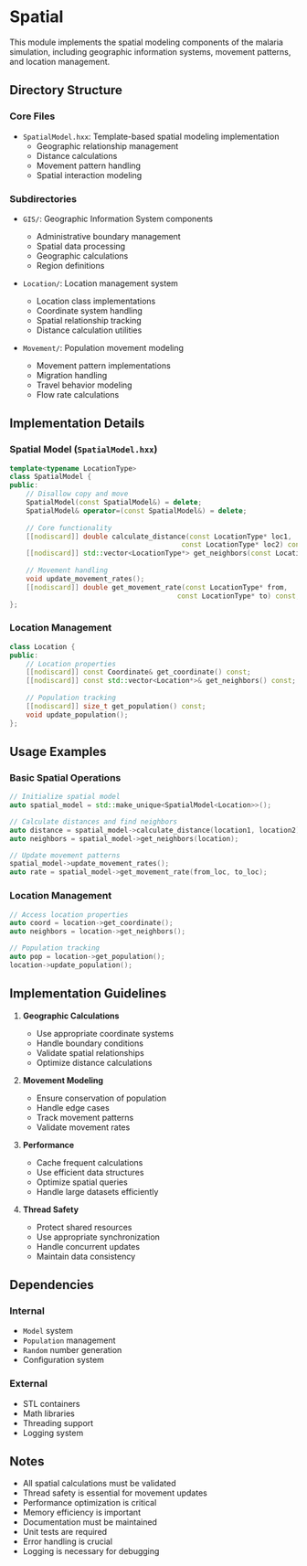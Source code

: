# Spatial

This module implements the spatial modeling components of the malaria simulation, including geographic information systems, movement patterns, and location management.

## Directory Structure

### Core Files
- `SpatialModel.hxx`: Template-based spatial modeling implementation
  - Geographic relationship management
  - Distance calculations
  - Movement pattern handling
  - Spatial interaction modeling

### Subdirectories
- `GIS/`: Geographic Information System components
  - Administrative boundary management
  - Spatial data processing
  - Geographic calculations
  - Region definitions

- `Location/`: Location management system
  - Location class implementations
  - Coordinate system handling
  - Spatial relationship tracking
  - Distance calculation utilities

- `Movement/`: Population movement modeling
  - Movement pattern implementations
  - Migration handling
  - Travel behavior modeling
  - Flow rate calculations

## Implementation Details

### Spatial Model (`SpatialModel.hxx`)
```cpp
template<typename LocationType>
class SpatialModel {
public:
    // Disallow copy and move
    SpatialModel(const SpatialModel&) = delete;
    SpatialModel& operator=(const SpatialModel&) = delete;
    
    // Core functionality
    [[nodiscard]] double calculate_distance(const LocationType* loc1,
                                          const LocationType* loc2) const;
    [[nodiscard]] std::vector<LocationType*> get_neighbors(const LocationType* location) const;
    
    // Movement handling
    void update_movement_rates();
    [[nodiscard]] double get_movement_rate(const LocationType* from,
                                         const LocationType* to) const;
};
```

### Location Management
```cpp
class Location {
public:
    // Location properties
    [[nodiscard]] const Coordinate& get_coordinate() const;
    [[nodiscard]] const std::vector<Location*>& get_neighbors() const;
    
    // Population tracking
    [[nodiscard]] size_t get_population() const;
    void update_population();
};
```

## Usage Examples

### Basic Spatial Operations
```cpp
// Initialize spatial model
auto spatial_model = std::make_unique<SpatialModel<Location>>();

// Calculate distances and find neighbors
auto distance = spatial_model->calculate_distance(location1, location2);
auto neighbors = spatial_model->get_neighbors(location);

// Update movement patterns
spatial_model->update_movement_rates();
auto rate = spatial_model->get_movement_rate(from_loc, to_loc);
```

### Location Management
```cpp
// Access location properties
auto coord = location->get_coordinate();
auto neighbors = location->get_neighbors();

// Population tracking
auto pop = location->get_population();
location->update_population();
```

## Implementation Guidelines

1. **Geographic Calculations**
   - Use appropriate coordinate systems
   - Handle boundary conditions
   - Validate spatial relationships
   - Optimize distance calculations

2. **Movement Modeling**
   - Ensure conservation of population
   - Handle edge cases
   - Track movement patterns
   - Validate movement rates

3. **Performance**
   - Cache frequent calculations
   - Use efficient data structures
   - Optimize spatial queries
   - Handle large datasets efficiently

4. **Thread Safety**
   - Protect shared resources
   - Use appropriate synchronization
   - Handle concurrent updates
   - Maintain data consistency

## Dependencies

### Internal
- `Model` system
- `Population` management
- `Random` number generation
- Configuration system

### External
- STL containers
- Math libraries
- Threading support
- Logging system

## Notes

- All spatial calculations must be validated
- Thread safety is essential for movement updates
- Performance optimization is critical
- Memory efficiency is important
- Documentation must be maintained
- Unit tests are required
- Error handling is crucial
- Logging is necessary for debugging
